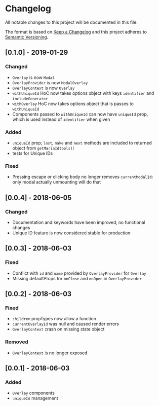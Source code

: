 # Changelog
All notable changes to this project will be documented in this file.

The format is based on [Keep a Changelog](http://keepachangelog.com/en/1.0.0/)
and this project adheres to [Semantic Versioning](http://semver.org/spec/v2.0.0.html).


## [0.1.0] - 2019-01-29

### Changed

- `Overlay` is now `Modal`
- `OverlayProvider` is now `ModalOverlay`
- `OverlayContext` is now `Overlay`
- `withUniqueId` HoC now takes options object with keys `identifier` and `includeGenerator`
- `withOverlay` HoC now takes options object that is passes to `withUniqueId`
- Components passed to `withUniqueId` can now have `uniqueId` prop, which is used instead of `identifier` when given

### Added

- `uniqueId` prop; `last`, `make` and `next` methods are included to returned object from `getMariaIdtools()`
- tests for Unique IDs

### Fixed

- Pressing escape or clicking body no longer removes `currentModalId`: only modal actually unmounting will do that


## [0.0.4] - 2018-06-05

### Changed

- Documentation and keywords have been improved, no functional changes
- Unique ID feature is now considered stable for production


## [0.0.3] - 2018-06-03

### Fixed

- Conflict with `id` and `name` provided by `OverlayProvider` for `Overlay`
- Missing defaultProps for `onClose` and `onOpen` in `OverlayProvider`


## [0.0.2] - 2018-06-03

### Fixed

- `children` propTypes now allow a function
- `currentOverlayId` was null and caused render errors
- `OverlayContext` crash on missing state object

### Removed

- `OverlayContext` is no longer exposed


## [0.0.1] - 2018-06-03

### Added

- `Overlay` components
- `uniqueId` management